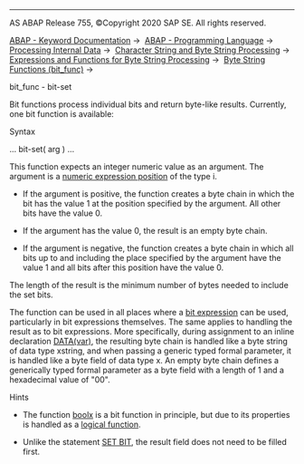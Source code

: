   

* * *

AS ABAP Release 755, ©Copyright 2020 SAP SE. All rights reserved.

[ABAP - Keyword Documentation](javascript:call_link\('abenabap.htm'\)) →  [ABAP - Programming Language](javascript:call_link\('abenabap_reference.htm'\)) →  [Processing Internal Data](javascript:call_link\('abenabap_data_working.htm'\)) →  [Character String and Byte String Processing](javascript:call_link\('abenabap_data_string.htm'\)) →  [Expressions and Functions for Byte String Processing](javascript:call_link\('abenbyte_processing_expr_func.htm'\)) →  [Byte String Functions (bit\_func)](javascript:call_link\('abenbinary_functions.htm'\)) → 

bit\_func - bit-set

Bit functions process individual bits and return byte-like results. Currently, one bit function is available:

Syntax

... bit-set( arg ) ...

This function expects an integer numeric value as an argument. The argument is a [numeric expression position](javascript:call_link\('abennumerical_expr_position_glosry.htm'\) "Glossary Entry") of the type i.

-   If the argument is positive, the function creates a byte chain in which the bit has the value 1 at the position specified by the argument. All other bits have the value 0.

-   If the argument has the value 0, the result is an empty byte chain.

-   If the argument is negative, the function creates a byte chain in which all bits up to and including the place specified by the argument have the value 1 and all bits after this position have the value 0.

The length of the result is the minimum number of bytes needed to include the set bits.

The function can be used in all places where a [bit expression](javascript:call_link\('abenbit_expression_glosry.htm'\) "Glossary Entry") can be used, particularly in bit expressions themselves. The same applies to handling the result as to bit expressions. More specifically, during assignment to an inline declaration [DATA(var)](javascript:call_link\('abendata_inline.htm'\)), the resulting byte chain is handled like a byte string of data type xstring, and when passing a generic typed formal parameter, it is handled like a byte field of data type x. An empty byte chain defines a generically typed formal parameter as a byte field with a length of 1 and a hexadecimal value of "00".

Hints

-   The function [boolx](javascript:call_link\('abenboole_functions.htm'\)) is a bit function in principle, but due to its properties is handled as a [logical function](javascript:call_link\('abenlogic_function_glosry.htm'\) "Glossary Entry").

-   Unlike the statement [SET BIT](javascript:call_link\('abapset_bit.htm'\)), the result field does not need to be filled first.